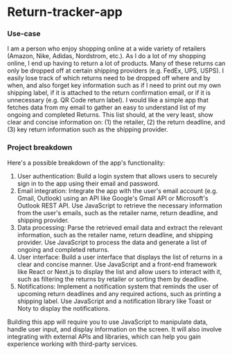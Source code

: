 # Return-tracker-app

### Use-case
I am a person who enjoy shopping online at a wide variety of retailers (Amazon, Nike, Adidas, Nordstrom, etc.). As I do a lot of my shopping online, I end up having to return a lot of products. Many of these returns can only be dropped off at certain shipping providers (e.g. FedEx, UPS, USPS). I easily lose track of which returns need to be dropped off where and by when, and also forget key information such as if I need to print out my own shipping label, if it is attached to the return confirmation email, or if it is unnecessary (e.g. QR Code return label). I would like a simple app that fetches data from my email to gather an easy to understand list of my ongoing and completed Returns. This list should, at the very least, show clear and concise information on: (1) the retailer, (2) the return deadline, and (3) key return information such as the shipping provider. 

### Project breakdown
Here's a possible breakdown of the app's functionality:

1. User authentication: Build a login system that allows users to securely sign in to the app using their email and password.
2. Email integration: Integrate the app with the user's email account (e.g. Gmail, Outlook) using an API like Google's Gmail API or Microsoft's Outlook REST API. Use JavaScript to retrieve the necessary information from the user's emails, such as the retailer name, return deadline, and shipping provider.
3. Data processing: Parse the retrieved email data and extract the relevant information, such as the retailer name, return deadline, and shipping provider. Use JavaScript to process the data and generate a list of ongoing and completed returns.
4. User interface: Build a user interface that displays the list of returns in a clear and concise manner. Use JavaScript and a front-end framework like React or Next.js to display the list and allow users to interact with it, such as filtering the returns by retailer or sorting them by deadline.
5. Notifications: Implement a notification system that reminds the user of upcoming return deadlines and any required actions, such as printing a shipping label. Use JavaScript and a notification library like Toast or Noty to display the notifications.

Building this app will require you to use JavaScript to manipulate data, handle user input, and display information on the screen. It will also involve integrating with external APIs and libraries, which can help you gain experience working with third-party services.

